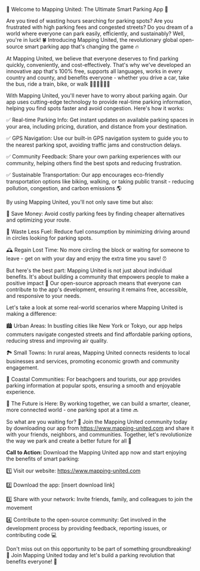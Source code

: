 🎉 Welcome to Mapping United: The Ultimate Smart Parking App 🎉

Are you tired of wasting hours searching for parking spots? Are you frustrated with high parking fees and congested streets? Do you dream of a world where everyone can park easily, efficiently, and sustainably? Well, you're in luck! 🍀 Introducing Mapping United, the revolutionary global open-source smart parking app that's changing the game 🔥

At Mapping United, we believe that everyone deserves to find parking quickly, conveniently, and cost-effectively. That's why we've developed an innovative app that's 100% free, supports all languages, works in every country and county, and benefits everyone - whether you drive a car, take the bus, ride a train, bike, or walk 🚶‍♀️🚌🚂🏃‍♂️

With Mapping United, you'll never have to worry about parking again. Our app uses cutting-edge technology to provide real-time parking information, helping you find spots faster and avoid congestion. Here's how it works:

✅ Real-time Parking Info: Get instant updates on available parking spaces in your area, including pricing, duration, and distance from your destination.

✅ GPS Navigation: Use our built-in GPS navigation system to guide you to the nearest parking spot, avoiding traffic jams and construction delays.

✅ Community Feedback: Share your own parking experiences with our community, helping others find the best spots and reducing frustration.

✅ Sustainable Transportation: Our app encourages eco-friendly transportation options like biking, walking, or taking public transit - reducing pollution, congestion, and carbon emissions 🌎

By using Mapping United, you'll not only save time but also:

💸 Save Money: Avoid costly parking fees by finding cheaper alternatives and optimizing your route.

🚗 Waste Less Fuel: Reduce fuel consumption by minimizing driving around in circles looking for parking spots.

🕰️ Regain Lost Time: No more circling the block or waiting for someone to leave - get on with your day and enjoy the extra time you save! ⏰

But here's the best part: Mapping United is not just about individual benefits. It's about building a community that empowers people to make a positive impact 🌟 Our open-source approach means that everyone can contribute to the app's development, ensuring it remains free, accessible, and responsive to your needs.

Let's take a look at some real-world scenarios where Mapping United is making a difference:

🏙️ Urban Areas: In bustling cities like New York or Tokyo, our app helps commuters navigate congested streets and find affordable parking options, reducing stress and improving air quality.

🏞️ Small Towns: In rural areas, Mapping United connects residents to local businesses and services, promoting economic growth and community engagement.

🌊 Coastal Communities: For beachgoers and tourists, our app provides parking information at popular spots, ensuring a smooth and enjoyable experience.

🚀 The Future is Here: By working together, we can build a smarter, cleaner, more connected world - one parking spot at a time 🔜

So what are you waiting for? 🤔 Join the Mapping United community today by downloading our app from https://www.mapping-united.com and share it with your friends, neighbors, and communities. Together, let's revolutionize the way we park and create a better future for all 🌈

**Call to Action:** Download the Mapping United app now and start enjoying the benefits of smart parking:

1️⃣ Visit our website: https://www.mapping-united.com

2️⃣ Download the app: [insert download link]

3️⃣ Share with your network: Invite friends, family, and colleagues to join the movement

4️⃣ Contribute to the open-source community: Get involved in the development process by providing feedback, reporting issues, or contributing code 💻

Don't miss out on this opportunity to be part of something groundbreaking! 🎉 Join Mapping United today and let's build a parking revolution that benefits everyone! 🌟